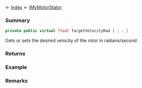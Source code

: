 ← [Index](Api-Index) ← [IMyMotorStator](Sandbox.ModAPI.Ingame.IMyMotorStator)

### Summary

```csharp
private public virtual float TargetVelocityRad { ; ; }
```

Gets or sets the desired velocity of the rotor in radians/second

### Returns

### Example

### Remarks

